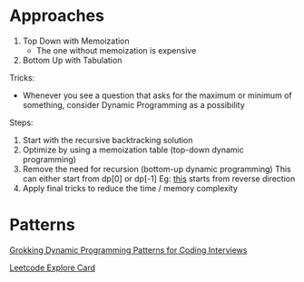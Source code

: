 # Approaches
1. Top Down with Memoization
	- The one without memoization is expensive
2. Bottom Up with Tabulation

Tricks:
- Whenever you see a question that asks for the maximum or minimum of something, consider Dynamic Programming as a possibility

Steps:
1.  Start with the recursive backtracking solution
2.  Optimize by using a memoization table (top-down dynamic programming)
3.  Remove the need for recursion (bottom-up dynamic programming)
   This can either start from dp[0] or dp[-1]
   Eg: [this](https://leetcode.com/problems/jump-game/solution/#:~:text=Approach%203%3A%20Dynamic%20Programming%20Bottom%2Dup) starts from reverse direction
4.  Apply final tricks to reduce the time / memory complexity

# Patterns
[Grokking Dynamic Programming Patterns for Coding Interviews](https://www.educative.io/courses/grokking-dynamic-programming-patterns-for-coding-interviews/m2G1pAq0OO0?aid=5082902844932096&utm_source=google&utm_medium=cpc&utm_campaign=bid_manipulation&utm_content=dynamic&utm_term=&utm_campaign=%5BCourse%5D+Bit+Manipulation&utm_source=adwords&utm_medium=ppc&hsa_acc=5451446008&hsa_cam=12577945673&hsa_grp=120129464112&hsa_ad=507682162072&hsa_src=g&hsa_tgt=aud-597782228546:dsa-1265146601474&hsa_kw=&hsa_mt=b&hsa_net=adwords&hsa_ver=3&gclid=Cj0KCQjw5auGBhDEARIsAFyNm9EXZjLHUQ0msNZfgkvmJBFdxMv0M3NgwzY-q_KS_S8dkxq7iEoZss4aAgnoEALw_wcB#1-overlapping-subproblems)

[Leetcode Explore Card](https://leetcode.com/explore/featured/card/dynamic-programming/)

